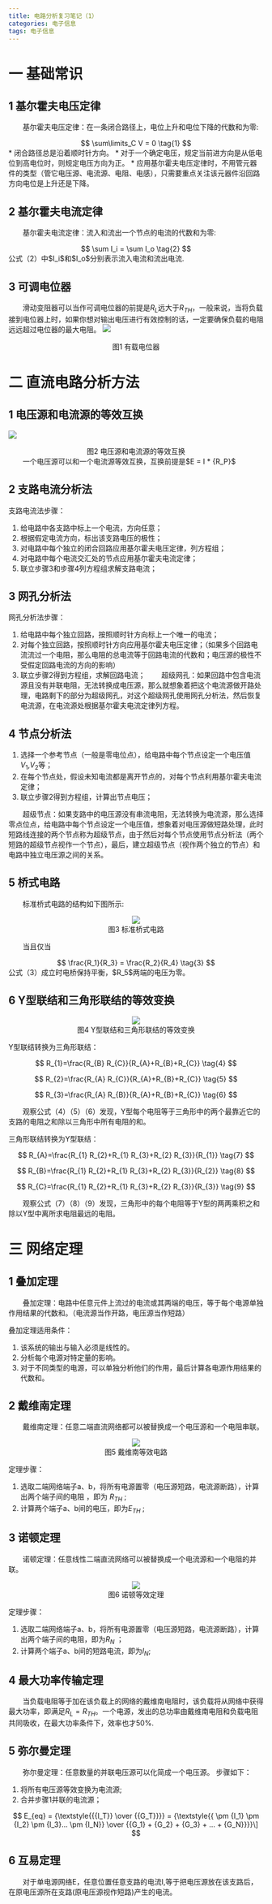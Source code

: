 ```yaml
---
title: 电路分析复习笔记（1）
categories: 电子信息  
tags: 电子信息 
---
```






# 一 基础常识

## 1 基尔霍夫电压定律

&emsp;&emsp;基尔霍夫电压定律：在一条闭合路径上，电位上升和电位下降的代数和为零:
<div><center>
$$ 
\sum\limits_C V  = 0 \tag{1} 
$$
</center></div>
* 闭合路径总是沿着顺时针方向。
* 对于一个确定电压，规定当前进方向是从低电位到高电位时，则规定电压方向为正。
* 应用基尔霍夫电压定律时，不用管元器件的类型（管它电压源、电流源、电阻、电感），只需要重点关注该元器件沿回路方向电位是上升还是下降。

## 2 基尔霍夫电流定律
&emsp;&emsp;基尔霍夫电流定律：流入和流出一个节点的电流的代数和为零:  
<div> <center>
$$ 
\sum I_i = \sum I_o \tag{2} 
$$
 </center></div>
公式（2）中$I_i$和$I_o$分别表示流入电流和流出电流.

## 3 可调电位器
&emsp;&emsp;滑动变阻器可以当作可调电位器的前提是$R_L$远大于$R_{TH}$，一般来说，当将负载接到电位器上时，如果你想对输出电压进行有效控制的话，一定要确保负载的电阻远远超过电位器的最大电阻。
![](/public/image/2021-10-26-有载电位器.png)
<div><center> 图1 有载电位器</center></div>

# 二 直流电路分析方法

## 1 电压源和电流源的等效互换
![](/public/image/2021-10-26-电压源和电流源等效互换.png)
<div><center> 图2 电压源和电流源的等效互换</center></div>
&emsp;&emsp;一个电压源可以和一个电流源等效互换，互换前提是$E = I * {R_P}$

## 2 支路电流分析法

支路电流法步骤：
1. 给电路中各支路中标上一个电流，方向任意；
2. 根据假定电流方向，标出该支路电压的极性；
3. 对电路中每个独立的闭合回路应用基尔霍夫电压定律，列方程组；
4. 对电路中每个电流交汇处的节点应用基尔霍夫电流定律；
5. 联立步骤3和步骤4列方程组求解支路电流；

## 3 网孔分析法

网孔分析法步骤：
1. 给电路中每个独立回路，按照顺时针方向标上一个唯一的电流；
2. 对每个独立回路，按照顺时针方向应用基尔霍夫电压定律；（如果多个回路电流流过一个电阻，那么电阻的总电流等于回路电流的代数和；电压源的极性不受假定回路电流的方向的影响）
3. 联立步骤2得到方程组，求解回路电流；
&emsp;&emsp;超级网孔：如果回路中包含电流源且没有并联电阻，无法转换成电压源，那么就想象着把这个电流源做开路处理，电路剩下的部分为超级网孔，对这个超级网孔使用网孔分析法，然后恢复电流源，在电流源处根据基尔霍夫电流定律列方程。

## 4 节点分析法

1. 选择一个参考节点（一般是零电位点），给电路中每个节点设定一个电压值$V_1$,$V_2$等；
2. 在每个节点处，假设未知电流都是离开节点的，对每个节点利用基尔霍夫电流定律；
3. 联立步骤2得到方程组，计算出节点电压；

&emsp;&emsp;超级节点：如果支路中的电压源没有串流电阻，无法转换为电流源，那么选择零点位点，给电路中每个节点设定一个电压值，想象着对电压源做短路处理，此时短路线连接的两个节点称为超级节点，由于然后对每个节点使用节点分析法（两个短路的超级节点视作一个节点），最后，建立超级节点（视作两个独立的节点）和电路中独立电压源之间的关系。

## 5 桥式电路

&emsp;&emsp;标准桥式电路的结构如下图所示:
<div align=center><img src="/public/image/2021-10-26-标准桥式电路.jpg"/></div>
<div><center>图3 标准桥式电路</center>    </div>

&emsp;&emsp;当且仅当
<div><center>
$$
\frac{R_1}{R_3} = \frac{R_2}{R_4} \tag{3} 
$$
</center></div>
公式（3）成立时电桥保持平衡，$R_5$两端的电压为零。	

## 6 Y型联结和三角形联结的等效变换
<div align=center><img src="/public/image/2021-10-26-Y型联结和三角形联结的等效变换.jpg"/></div>
<div><center>图4 Y型联结和三角形联结的等效变换</center></div>

Y型联结转换为三角形联结：
<div><center>
$$
R_{1}=\frac{R_{B} R_{C}}{R_{A}+R_{B}+R_{C}} \tag{4} 
$$

$$
R_{2}=\frac{R_{A} R_{C}}{R_{A}+R_{B}+R_{C}} \tag{5} 
$$

$$
R_{3}=\frac{R_{A} R_{B}}{R_{A}+R_{B}+R_{C}} \tag{6} 
$$
</center></div>
&emsp;&emsp;观察公式（4）（5）（6）发现，Y型每个电阻等于三角形中的两个最靠近它的支路的电阻之和除以三角形中所有电阻的和。

三角形联结转换为Y型联结：
<div><center>
$$
R_{A}=\frac{R_{1} R_{2}+R_{1} R_{3}+R_{2} R_{3}}{R_{1}} \tag{7} 
$$

$$
R_{B}=\frac{R_{1} R_{2}+R_{1} R_{3}+R_{2} R_{3}}{R_{2}} \tag{8} 
$$

$$
R_{C}=\frac{R_{1} R_{2}+R_{1} R_{3}+R_{2} R_{3}}{R_{3}} \tag{9} 
$$
</center></div>
　　观察公式（7）（8）（9）发现，三角形中的每个电阻等于Y型的两两乘积之和除以Y型中离所求电阻最远的电阻。

# 三 网络定理

## 1 叠加定理

　　叠加定理：电路中任意元件上流过的电流或其两端的电压，等于每个电源单独作用结果的代数和。（电流源当作开路，电压源当作短路）

叠加定理适用条件：

1. 该系统的输出与输入必须是线性的。
2. 分析每个电源对特定量的影响。
3. 对于不同类型的电源，可以单独分析他们的作用，最后计算各电源作用结果的代数和。

## 2 戴维南定理

　　戴维南定理：任意二端直流网络都可以被替换成一个电压源和一个电阻串联。
<div align=center><img src="/public/image/2021-10-26-戴维南等效电路.jpg"/></div>
<div><center>图5 戴维南等效电路</center></div>

定理步骤：

1. 选取二端网络端子a、b，将所有电源置零（电压源短路，电流源断路），计算出两个端子间的电阻 ，即为 $R_{TH}$  ;      
2.  计算两个端子a、b间的电压，即为$E_{TH}$  ;                

## 3 诺顿定理

　　诺顿定理：任意线性二端直流网络可以被替换成一个电流源和一个电阻的并联。

<div align=center><img src="/public/image/2021-10-26-诺顿等效定理.jpg"/><br>图6 诺顿等效定理</div>

定理步骤：

1. 选取二端网络端子a、b，将所有电源置零（电压源短路，电流源断路），计算出两个端子间的电阻，即为$R_N$ ；
2. 计算两个端子a、b间的短路电流，即为$I_N$;   

## 4 最大功率传输定理

　　当负载电阻等于加在该负载上的网络的戴维南电阻时，该负载将从网络中获得最大功率，即满足$R_L=R_{TH}$。一个电源，发出的总功率由戴维南电阻和负载电阻共同吸收，在最大功率条件下，效率也才50%.

## 5 弥尔曼定理
　　弥尔曼定理：任意数量的并联电压源可以化简成一个电压源。
步骤如下：
1. 将所有电压源等效变换为电流源;
2. 合并步骤1并联的电流源；
<div><center>
$$
E_{eq} = {\textstyle{{{I_T}} \over {{G_T}}}} = {\textstyle{{ \pm {I_1} \pm {I_2} \pm {I_3}... \pm {I_N}} \over {{G_1} + {G_2} + {G_3} + ... + {G_N}}}}\]
$$
</center></div>

## 6 互易定理
　　对于单电源网络E，任意位置任意支路的电流I,等于把电压源放在该支路后，在原电压源所在支路(原电压源视作短路)产生的电流。
